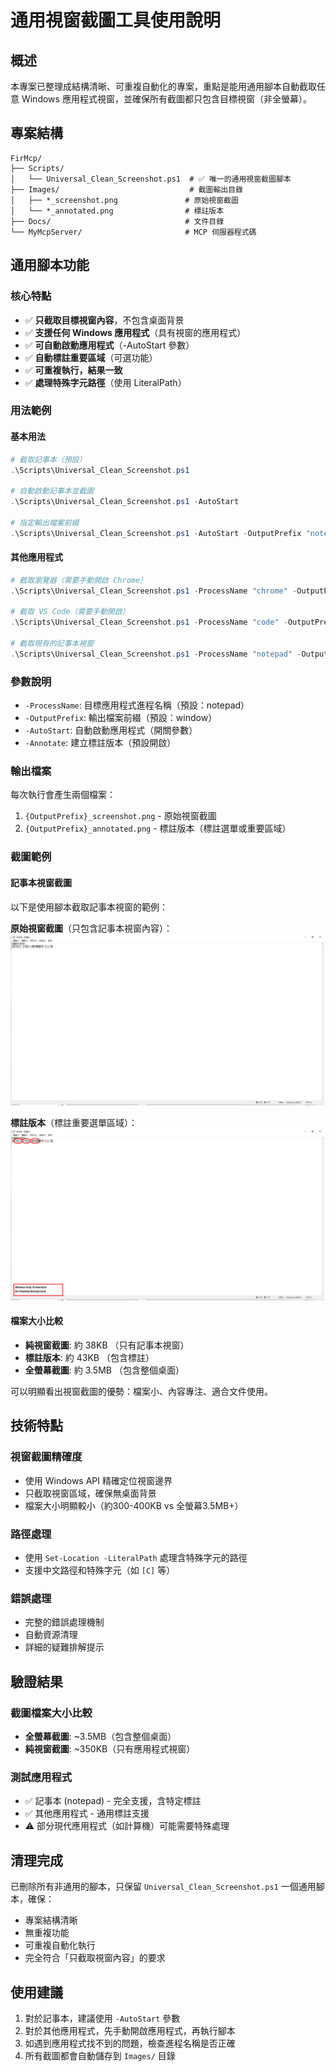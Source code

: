 # 通用視窗截圖工具使用說明

## 概述
本專案已整理成結構清晰、可重複自動化的專案，重點是能用通用腳本自動截取任意 Windows 應用程式視窗，並確保所有截圖都只包含目標視窗（非全螢幕）。

## 專案結構
```
FirMcp/
├── Scripts/
│   └── Universal_Clean_Screenshot.ps1  # ✅ 唯一的通用視窗截圖腳本
├── Images/                             # 截圖輸出目錄
│   ├── *_screenshot.png               # 原始視窗截圖
│   └── *_annotated.png                # 標註版本
├── Docs/                              # 文件目錄
└── MyMcpServer/                       # MCP 伺服器程式碼
```

## 通用腳本功能

### 核心特點
- ✅ **只截取目標視窗內容**，不包含桌面背景
- ✅ **支援任何 Windows 應用程式**（具有視窗的應用程式）
- ✅ **可自動啟動應用程式**（-AutoStart 參數）
- ✅ **自動標註重要區域**（可選功能）
- ✅ **可重複執行，結果一致**
- ✅ **處理特殊字元路徑**（使用 LiteralPath）

### 用法範例

#### 基本用法
```powershell
# 截取記事本（預設）
.\Scripts\Universal_Clean_Screenshot.ps1

# 自動啟動記事本並截圖
.\Scripts\Universal_Clean_Screenshot.ps1 -AutoStart

# 指定輸出檔案前綴
.\Scripts\Universal_Clean_Screenshot.ps1 -AutoStart -OutputPrefix "notepad_demo"
```

#### 其他應用程式
```powershell
# 截取瀏覽器（需要手動開啟 Chrome）
.\Scripts\Universal_Clean_Screenshot.ps1 -ProcessName "chrome" -OutputPrefix "browser"

# 截取 VS Code（需要手動開啟）
.\Scripts\Universal_Clean_Screenshot.ps1 -ProcessName "code" -OutputPrefix "vscode"

# 截取現有的記事本視窗
.\Scripts\Universal_Clean_Screenshot.ps1 -ProcessName "notepad" -OutputPrefix "notepad"
```

### 參數說明
- `-ProcessName`: 目標應用程式進程名稱（預設：notepad）
- `-OutputPrefix`: 輸出檔案前綴（預設：window） 
- `-AutoStart`: 自動啟動應用程式（開關參數）
- `-Annotate`: 建立標註版本（預設開啟）

### 輸出檔案
每次執行會產生兩個檔案：
1. `{OutputPrefix}_screenshot.png` - 原始視窗截圖
2. `{OutputPrefix}_annotated.png` - 標註版本（標註選單或重要區域）

### 截圖範例

#### 記事本視窗截圖
以下是使用腳本截取記事本視窗的範例：

**原始視窗截圖**（只包含記事本視窗內容）：
![記事本視窗截圖](../Images/demo_final_screenshot.png)

**標註版本**（標註重要選單區域）：
![記事本標註版本](../Images/demo_final_annotated.png)

#### 檔案大小比較
- **純視窗截圖**: 約 38KB （只有記事本視窗）
- **標註版本**: 約 43KB （包含標註）
- **全螢幕截圖**: 約 3.5MB （包含整個桌面）

可以明顯看出視窗截圖的優勢：檔案小、內容專注、適合文件使用。

## 技術特點

### 視窗截圖精確度
- 使用 Windows API 精確定位視窗邊界
- 只截取視窗區域，確保無桌面背景
- 檔案大小明顯較小（約300-400KB vs 全螢幕3.5MB+）

### 路徑處理
- 使用 `Set-Location -LiteralPath` 處理含特殊字元的路徑
- 支援中文路徑和特殊字元（如 `[C]` 等）

### 錯誤處理
- 完整的錯誤處理機制
- 自動資源清理
- 詳細的疑難排解提示

## 驗證結果

### 截圖檔案大小比較
- **全螢幕截圖**: ~3.5MB（包含整個桌面）
- **純視窗截圖**: ~350KB（只有應用程式視窗）

### 測試應用程式
- ✅ 記事本 (notepad) - 完全支援，含特定標註
- ✅ 其他應用程式 - 通用標註支援
- ⚠️ 部分現代應用程式（如計算機）可能需要特殊處理

## 清理完成
已刪除所有非通用的腳本，只保留 `Universal_Clean_Screenshot.ps1` 一個通用腳本，確保：
- 專案結構清晰
- 無重複功能
- 可重複自動化執行
- 完全符合「只截取視窗內容」的要求

## 使用建議
1. 對於記事本，建議使用 `-AutoStart` 參數
2. 對於其他應用程式，先手動開啟應用程式，再執行腳本
3. 如遇到應用程式找不到的問題，檢查進程名稱是否正確
4. 所有截圖都會自動儲存到 `Images/` 目錄
